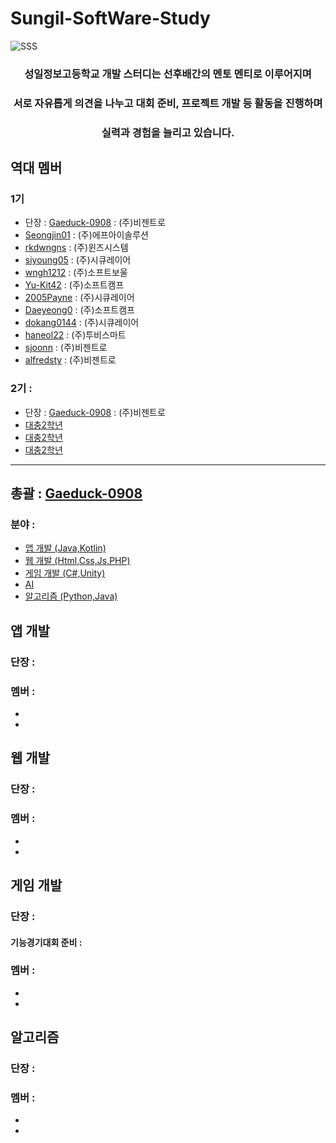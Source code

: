 # Sungil-SoftWare-Study
![SSS](https://user-images.githubusercontent.com/82009667/186346518-da8b77d5-ff79-4f84-8240-f2c17936d9f0.png)

<div align="center">
  <h3> 성일정보고등학교 개발 스터디는 선후배간의 멘토 멘티로 이루어지며</h3>
  <h3> 서로 자유롭게 의견을 나누고 대회 준비, 프로젝트 개발 등 활동을 진행하며</h3>
  <h3> 실력과 경험을 늘리고 있습니다.</h3>
</div>

## 역대 멤버
### 1기 
- 단장 : [Gaeduck-0908](https://github.com/Gaeduck-0908) : (주)비젠트로
- [Seongjin01](https://github.com/Seongjin01) : (주)에프아이솔루션
- [rkdwngns](https://github.com/rkdwngns) : (주)윈즈시스템
- [siyoung05](https://github.com/siyoung05) : (주)시큐레이어
- [wngh1212](https://github.com/wngh1212) : (주)소프트보울
- [Yu-Kit42](https://github.com/Yu-Kit42) : (주)소프트캠프
- [2005Payne](https://github.com/2005Payne) : (주)시큐레이어
- [Daeyeong0](https://github.com/Daeyeong0) : (주)소프트캠프
- [dokang0144](https://github.com/dokang0144) : (주)시큐레이어
- [haneol22](https://github.com/haneol22) : (주)투비스마트
- [sjoonn](https://github.com/sjoonn) : (주)비젠트로
- [alfredsty](https://github.com/alfredsty) : (주)비젠트로
### 2기 : 
- 단장 : [Gaeduck-0908](https://github.com/Gaeduck-0908) : (주)비젠트로
- [대충2학년](https://gitub.com/깃허브아이디)
- [대충2학년](https://gitub.com/깃허브아이디)
- [대충2학년](https://gitub.com/깃허브아이디)
---

## 총괄 : [Gaeduck-0908](https://github.com/Gaeduck-0908)

### 분야 :
- [앱 개발 (Java,Kotlin)](https://github.com/Sungil-SoftWare-Study/Sungil-SoftWare-Study/blob/main/Read/App_Readme)
- [웹 개발 (Html,Css,Js,PHP)](https://github.com/Sungil-SoftWare-Study/Sungil-SoftWare-Study/blob/main/Read/Web_Readme)
- [게임 개발 (C#,Unity)](https://github.com/Sungil-SoftWare-Study/Sungil-SoftWare-Study/blob/main/Read/Game_Readme)
- [AI](https://github.com/Sungil-SoftWare-Study/Sungil-SoftWare-Study/blob/main/Read/AI_Readme)
- [알고리즘 (Python,Java)](https://github.com/Sungil-SoftWare-Study/Sungil-SoftWare-Study/blob/main/Read/Algorithm_Readme)

## 앱 개발
### 단장 : 
### 멤버 :
- 
- 

## 웹 개발
### 단장 : 
### 멤버 :
-
-

## 게임 개발
### 단장 : 
#### 기능경기대회 준비 : 
### 멤버 :
-
-

## 알고리즘
### 단장 : 
### 멤버 :
-
-
